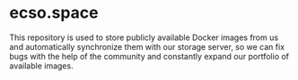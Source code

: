 # ecso.space
This repository is used to store publicly available Docker images from us and automatically synchronize them with our storage server, so we can fix bugs with the help of the community and constantly expand our portfolio of available images.
